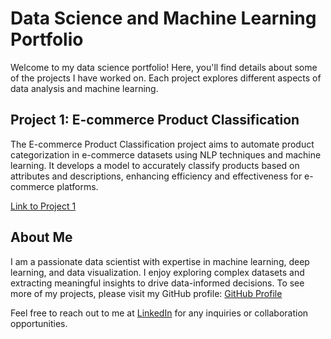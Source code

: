 # Data Science and Machine Learning Portfolio

Welcome to my data science portfolio! Here, you'll find details about some of the projects I have worked on. Each project explores different aspects of data analysis and machine learning.

## Project 1: E-commerce Product Classification

The E-commerce Product Classification project aims to automate product categorization in e-commerce datasets using NLP techniques and machine learning. It develops a model to accurately classify products based on attributes and descriptions, enhancing efficiency and effectiveness for e-commerce platforms.

[Link to Project 1](https://github.com/lsilva18/ecommerce/)

## About Me

I am a passionate data scientist with expertise in machine learning, deep learning, and data visualization. I enjoy exploring complex datasets and extracting meaningful insights to drive data-informed decisions. To see more of my projects, please visit my GitHub profile: [GitHub Profile](https://github.com/lsilva18)

Feel free to reach out to me at [LinkedIn](https://www.linkedin.com/in/livia-silva/) for any inquiries or collaboration opportunities.


